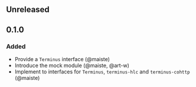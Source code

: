 ## Unreleased

## 0.1.0

### Added

- Provide a `Terminus` interface (@maiste)
- Introduce the mock module (@maiste, @art-w)
- Implement to interfaces for `Terminus`, `terminus-hlc` and  `terminus-cohttp` (@maiste)
